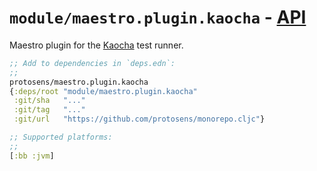 # `module/maestro.plugin.kaocha` - [API](doc/API.md)

Maestro plugin for the [Kaocha](https://github.com/lambdaisland/kaocha) test runner.

```clojure
;; Add to dependencies in `deps.edn`:
;;
protosens/maestro.plugin.kaocha
{:deps/root "module/maestro.plugin.kaocha"
 :git/sha   "..."
 :git/tag   "..."
 :git/url   "https://github.com/protosens/monorepo.cljc"}
```

```clojure
;; Supported platforms:
;;
[:bb :jvm]
```

